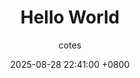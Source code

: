 ---
title: Hello World
author: cotes
date: 2025-08-28 22:41:00 +0800
categories: [Hello World]
tags: [Hello World]
---